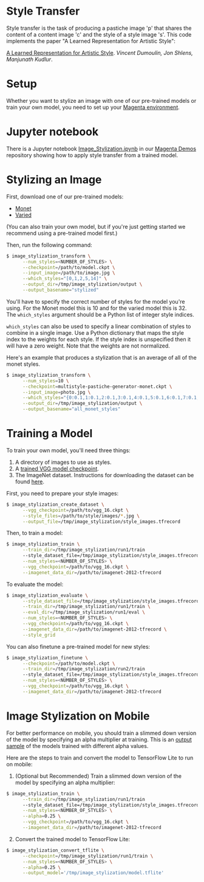 # Style Transfer

Style transfer is the task of producing a pastiche image 'p' that shares the
content of a content image 'c' and the style of a style image 's'. This code
implements the paper "A Learned Representation for Artistic Style":

[A Learned Representation for Artistic Style](https://arxiv.org/abs/1610.07629). *Vincent Dumoulin, Jon Shlens,
Manjunath Kudlur*.

# Setup
Whether you want to stylize an image with one of our pre-trained models or train your own model, you need to set up your [Magenta environment](/README.md).

# Jupyter notebook
There is a Jupyter notebook [Image_Stylization.ipynb](https://github.com/tensorflow/magenta-demos/blob/main/jupyter-notebooks/Image_Stylization.ipynb)
in our [Magenta Demos](https://github.com/tensorflow/magenta-demos) repository showing how to apply style transfer from a trained model.

# Stylizing an Image
First, download one of our pre-trained models:

* [Monet](http://download.magenta.tensorflow.org/models/multistyle-pastiche-generator-monet.ckpt)
* [Varied](http://download.magenta.tensorflow.org/models/multistyle-pastiche-generator-varied.ckpt)

(You can also train your own model, but if you're just getting started we recommend using a pre-trained model first.)

Then, run the following command:

```bash
$ image_stylization_transform \
      --num_styles=<NUMBER_OF_STYLES> \
      --checkpoint=/path/to/model.ckpt \
      --input_image=/path/to/image.jpg \
      --which_styles="[0,1,2,5,14]" \
      --output_dir=/tmp/image_stylization/output \
      --output_basename="stylized"
```

You'll have to specify the correct number of styles for the model you're using. For the Monet model this is 10 and for the varied model this is 32. The `which_styles` argument should be a Python list of integer style indices.

`which_styles` can also be used to specify a linear combination of styles to
combine in a single image. Use a Python dictionary that maps the style index to
the weights for each style. If the style index is unspecified then it will have
a zero weight. Note that the weights are not normalized.

Here's an example that produces a stylization that is an average of all of the
monet styles.

```bash
$ image_stylization_transform \
      --num_styles=10 \
      --checkpoint=multistyle-pastiche-generator-monet.ckpt \
      --input_image=photo.jpg \
      --which_styles="{0:0.1,1:0.1,2:0.1,3:0.1,4:0.1,5:0.1,6:0.1,7:0.1,8:0.1,9:0.1}" \
      --output_dir=/tmp/image_stylization/output \
      --output_basename="all_monet_styles"
```

# Training a Model
To train your own model, you'll need three things:

1. A directory of images to use as styles.
2. A [trained VGG model checkpoint](http://download.tensorflow.org/models/vgg_16_2016_08_28.tar.gz).
3. The ImageNet dataset. Instructions for downloading the dataset can be found [here](https://www.tensorflow.org/datasets/catalog/imagenet2012).

First, you need to prepare your style images:

```bash
$ image_stylization_create_dataset \
      --vgg_checkpoint=/path/to/vgg_16.ckpt \
      --style_files=/path/to/style/images/*.jpg \
      --output_file=/tmp/image_stylization/style_images.tfrecord
```

Then, to train a model:

```bash
$ image_stylization_train \
      --train_dir=/tmp/image_stylization/run1/train
      --style_dataset_file=/tmp/image_stylization/style_images.tfrecord \
      --num_styles=<NUMBER_OF_STYLES> \
      --vgg_checkpoint=/path/to/vgg_16.ckpt \
      --imagenet_data_dir=/path/to/imagenet-2012-tfrecord
```

To evaluate the model:

```bash
$ image_stylization_evaluate \
      --style_dataset_file=/tmp/image_stylization/style_images.tfrecord \
      --train_dir=/tmp/image_stylization/run1/train \
      --eval_dir=/tmp/image_stylization/run1/eval \
      --num_styles=<NUMBER_OF_STYLES> \
      --vgg_checkpoint=/path/to/vgg_16.ckpt \
      --imagenet_data_dir=/path/to/imagenet-2012-tfrecord \
      --style_grid
```

You can also finetune a pre-trained model for new styles:

```bash
$ image_stylization_finetune \
      --checkpoint=/path/to/model.ckpt \
      --train_dir=/tmp/image_stylization/run2/train
      --style_dataset_file=/tmp/image_stylization/style_images.tfrecord \
      --num_styles=<NUMBER_OF_STYLES> \
      --vgg_checkpoint=/path/to/vgg_16.ckpt \
      --imagenet_data_dir=/path/to/imagenet-2012-tfrecord
```

# Image Stylization on Mobile
For better performance on mobile, you should train a slimmed down version of the model by specifying an alpha multiplier at training. This is an [output sample](sample_images/benchmark.png) of the models trained with different alpha values.

Here are the steps to train and convert the model to TensorFlow Lite to run on mobile:

1. (Optional but Recommended) Train a slimmed down version of the model by specifying an alpha multiplier:

```bash
$ image_stylization_train \
      --train_dir=/tmp/image_stylization/run1/train
      --style_dataset_file=/tmp/image_stylization/style_images.tfrecord \
      --num_styles=<NUMBER_OF_STYLES> \
      --alpha=0.25 \
      --vgg_checkpoint=/path/to/vgg_16.ckpt \
      --imagenet_data_dir=/path/to/imagenet-2012-tfrecord
```

2. Convert the trained model to TensorFlow Lite:

```bash
$ image_stylization_convert_tflite \
      --checkpoint=/tmp/image_stylization/run1/train \
      --num_styles=<NUMBER_OF_STYLES> \
      --alpha=0.25 \
      --output_model='/tmp/image_stylization/model.tflite'
```
